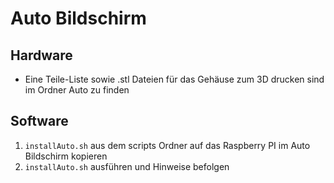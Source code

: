 # Auto Bildschirm

## Hardware

-   Eine Teile-Liste sowie .stl Dateien für das Gehäuse zum 3D drucken sind im Ordner Auto zu finden

## Software

1. `installAuto.sh` aus dem scripts Ordner auf das Raspberry PI im Auto Bildschirm kopieren
2. `installAuto.sh` ausführen und Hinweise befolgen
